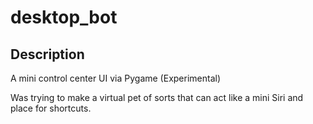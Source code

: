 # desktop_bot
## Description
A mini control center UI via Pygame (Experimental)

Was trying to make a virtual pet of sorts that can act like a mini Siri and place for shortcuts.
